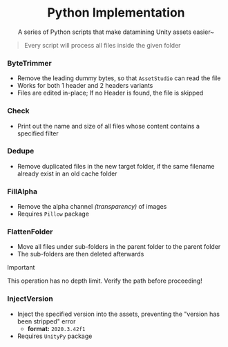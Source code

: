 <h1 align="center">Python Implementation</h1>
<p align="center">A series of Python scripts that make datamining Unity assets easier~</p>

> Every script will process all files inside the given folder

### ByteTrimmer
- Remove the leading dummy bytes, so that `AssetStudio` can read the file
- Works for both 1 header and 2 headers variants
- Files are edited in-place; If no Header is found, the file is skipped

### Check
- Print out the name and size of all files whose content contains a specified filter

### Dedupe
- Remove duplicated files in the new target folder, if the same filename already exist in an old cache folder

### FillAlpha
- Remove the alpha channel *(transparency)* of images
- Requires `Pillow` package

### FlattenFolder
- Move all files under sub-folders in the parent folder to the parent folder
- The sub-folders are then deleted afterwards

> [!Important]
> This operation has no depth limit. Verify the path before proceeding!

### InjectVersion
- Inject the specified version into the assets, preventing the "version has been stripped" error
  - **format:** `2020.3.42f1`
- Requires `UnityPy` package
